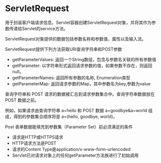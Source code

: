 # ServletRequest
用于封装客户端请求信息。Servlet容器创建ServletRequest对象，并将其作为参数传递给Servlet的service方法。

ServletRequest对象提供的数据包括参数名称和参数值，属性以及输入流。

ServletRequest提供下列方法获取URI查询字符串和POST参数

- getParameterValues: 返回一个String数组，包含与参数名关联的所有参数值
- getParameter: 以字符串形式返回请求参数的值，如果参数不存在，则返回null。
- getParameterNames: 返回所有参数的名称, Enumeration<String>类型
- getParameterMap: 返回请求参数的Map，其中参数名为key,参数为value

查询字符串和 POST 请求的数据被汇总到请求参数集合中。查询字符串数据放在 POST 数据之前。

例如，如果请求由查询字符串 a=hello 和 POST 数据 a=goodbye&a=world 组成，得到的参数集合顺序将是 a=(hello, goodbye, world)。

Post 表单数据能填充到参数集（Parameter Set）前必须满足的条件

- 请求是HTTP或HTTPS请求
- HTTP请求方法是POST
- 请求的Content Type是application/x-www-form-urlencoded
- Servlet已对请求对象上的任何getParameter方法族进行了初始调用


